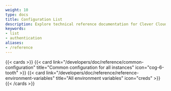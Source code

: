 ```yaml
---
weight: 10
type: docs
title: Configuration List
description: Explore technical reference documentation for Clever Cloud including environment variables, API endpoints, and configuration options
keywords:
- list
- authentication
aliases:
- /reference
---
```


{{< cards >}}
  {{< card link="/developers/doc/reference/common-configuration" title="Common configuration for all instances" icon="cog-6-tooth" >}}
  {{< card link="/developers/doc/reference/reference-environment-variables" title="All environment variables" icon="creds" >}}
{{< /cards >}}
